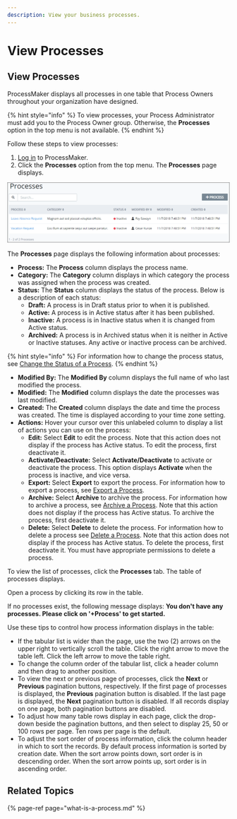 ```yaml
---
description: View your business processes.
---
```


# View Processes

## View Processes

ProcessMaker displays all processes in one table that Process Owners throughout your organization have designed.

{% hint style="info" %}
To view processes, your Process Administrator must add you to the Process Owner group. Otherwise, the **Processes** option in the top menu is not available.
{% endhint %}

Follow these steps to view processes:

1. [Log in](../../using-processmaker/log-in.md#log-in) to ProcessMaker.
2. Click the **Processes** option from the top menu. The **Processes** page displays.

![Processes page](../../.gitbook/assets/processes.png)

The **Processes** page displays the following information about processes:

* **Process:** The **Process** column displays the process name.
* **Category:** The **Category** column displays in which category the process was assigned when the process was created.
* **Status:** The **Status** column displays the status of the process. Below is a description of each status:
  * **Draft:** A process is in Draft status prior to when it is published.
  * **Active:** A process is in Active status after it has been published. 
  * **Inactive:** A process is in Inactive status when it is changed from Active status. 
  * **Archived:** A process is in Archived status when it is neither in Active or Inactive statuses. Any active or inactive process can be archived.

{% hint style="info" %}
For information how to change the process status, see [Change the Status of a Process](change-the-status-of-a-process.md).
{% endhint %}

* **Modified By:** The **Modified By** column displays the full name of who last modified the process.
* **Modified:** The **Modified** column displays the date the processes was last modified.
* **Created:** The **Created** column displays the date and time the process was created. The time is displayed according to your time zone setting.
* **Actions:** Hover your cursor over this unlabeled column to display a list of actions you can use on the process:
  * **Edit:** Select **Edit** to edit the process. Note that this action does not display if the process has Active status. To edit the process, first deactivate it.
  * **Activate/Deactivate:** Select **Activate/Deactivate** to activate or deactivate the process. This option displays **Activate** when the process is inactive, and vice versa.
  * **Export:** Select **Export** to export the process. For information how to export a process, see [Export a Process](export-a-process.md).
  * **Archive:** Select **Archive** to archive the process. For information how to archive a process, see [Archive a Process](archive-a-process.md). Note that this action does not display if the process has Active status. To archive the process, first deactivate it.
  * **Delete:** Select **Delete** to delete the process. For information how to delete a process see [Delete a Process](delete-a-process.md). Note that this action does not display if the process has Active status. To delete the process, first deactivate it. You must have appropriate permissions to delete a process.

To view the list of processes, click the **Processes** tab. The table of processes displays.

Open a process by clicking its row in the table.

If no processes exist, the following message displays: **You don't have any processes. Please click on '+Process' to get started.**

Use these tips to control how process information displays in the table:

* If the tabular list is wider than the page, use the two \(2\) arrows on the upper right to vertically scroll the table. Click the right arrow to move the table left. Click the left arrow to move the table right.
* To change the column order of the tabular list, click a header column and then drag to another position.
* To view the next or previous page of processes, click the **Next** or **Previous** pagination buttons, respectively. If the first page of processes is displayed, the **Previous** pagination button is disabled. If the last page is displayed, the **Next** pagination button is disabled. If all records display on one page, both pagination buttons are disabled.
* To adjust how many table rows display in each page, click the drop-down beside the pagination buttons, and then select to display 25, 50 or 100 rows per page. Ten rows per page is the default.
* To adjust the sort order of process information, click the column header in which to sort the records. By default process information is sorted by creation date. When the sort arrow points down, sort order is in descending order. When the sort arrow points up, sort order is in ascending order.

## Related Topics

{% page-ref page="what-is-a-process.md" %}




